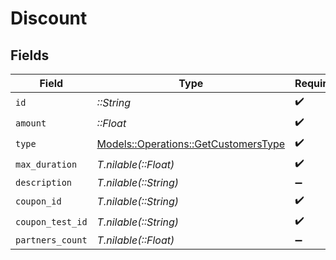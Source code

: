# Discount


## Fields

| Field                                                                               | Type                                                                                | Required                                                                            | Description                                                                         |
| ----------------------------------------------------------------------------------- | ----------------------------------------------------------------------------------- | ----------------------------------------------------------------------------------- | ----------------------------------------------------------------------------------- |
| `id`                                                                                | *::String*                                                                          | :heavy_check_mark:                                                                  | N/A                                                                                 |
| `amount`                                                                            | *::Float*                                                                           | :heavy_check_mark:                                                                  | N/A                                                                                 |
| `type`                                                                              | [Models::Operations::GetCustomersType](../../models/operations/getcustomerstype.md) | :heavy_check_mark:                                                                  | N/A                                                                                 |
| `max_duration`                                                                      | *T.nilable(::Float)*                                                                | :heavy_check_mark:                                                                  | N/A                                                                                 |
| `description`                                                                       | *T.nilable(::String)*                                                               | :heavy_minus_sign:                                                                  | N/A                                                                                 |
| `coupon_id`                                                                         | *T.nilable(::String)*                                                               | :heavy_check_mark:                                                                  | N/A                                                                                 |
| `coupon_test_id`                                                                    | *T.nilable(::String)*                                                               | :heavy_check_mark:                                                                  | N/A                                                                                 |
| `partners_count`                                                                    | *T.nilable(::Float)*                                                                | :heavy_minus_sign:                                                                  | N/A                                                                                 |